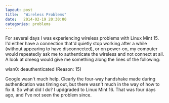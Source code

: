 ```yaml
---
layout: post
title:  "Wireless Problems"
date:   2014-02-19 20:30:00
categories: problems
---
```


For several days I was experiencing wireless problems with Linux Mint 15. I'd either have a connection that'd quietly stop working after a while (without appearing to have disconnected), or on power-on, my computer would repeatedly ask me to authenticate the wireless and not connect at all. A look at dmesg would give me something along the lines of the following:

wlan0: deauthenticated (Reason: 15)

Google wasn't much help. Clearly the four-way handshake made during authentication was timing out, but there wasn't much in the way of how to fix it. So what did I do? I updgraded to Linux Mint 16. That was four days ago, and I've not seen the problem since.